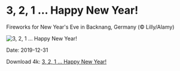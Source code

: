# 3, 2, 1 … Happy New Year!

Fireworks for New Year's Eve in Backnang, Germany (© Lilly/Alamy)

![3, 2, 1 … Happy New Year!](https://bing.com/th?id=OHR.NYEBacknang_EN-US4252840326_UHD.jpg&rf=LaDigue_UHD.jpg&pid=hp&w=1024&h=576)

Date: 2019-12-31

Download 4k: [3, 2, 1 … Happy New Year!](https://bing.com/th?id=OHR.NYEBacknang_EN-US4252840326_UHD.jpg&rf=LaDigue_UHD.jpg&pid=hp&w=3840&h=2160)


